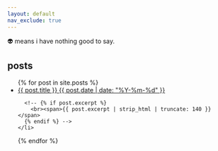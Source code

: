 ```yaml
---
layout: default
nav_exclude: true
---
```

👽 means i have nothing good to say.

## posts
<ul class="post-list">
  {% for post in site.posts %}
    <li>
    <a href="{{ post.url | relative_url }}">
      {{ post.title }}
      <span class="post-date">{{ post.date | date: "%Y-%m-%d" }}</span>
    </a>
      
      <!-- {% if post.excerpt %}
        <br><span>{{ post.excerpt | strip_html | truncate: 140 }}</span>
      {% endif %} -->
    </li>
  {% endfor %}
</ul>